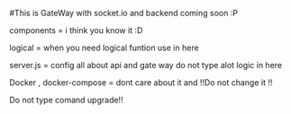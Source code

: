 #This is GateWay with socket.io and backend coming soon :P

components = i think you know it :D

logical = when you need logical funtion use in here

server.js = config all about api and gate way do not type alot logic in here

Docker , docker-compose = dont care about it and !!Do not change it !!

Do not type comand upgrade!!

